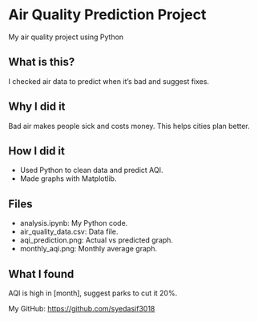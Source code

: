 # Air Quality Prediction Project
My air quality project using Python




## What is this?
I checked air data to predict when it’s bad and suggest fixes.

## Why I did it
Bad air makes people sick and costs money. This helps cities plan better.

## How I did it
- Used Python to clean data and predict AQI.
- Made graphs with Matplotlib.

## Files
- analysis.ipynb: My Python code.
- air_quality_data.csv: Data file.
- aqi_prediction.png: Actual vs predicted graph.
- monthly_aqi.png: Monthly average graph.

## What I found
AQI is high in [month], suggest parks to cut it 20%.

My GitHub: https://github.com/syedasif3018
